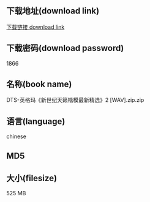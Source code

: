 ## 下载地址(download link)
[下载链接 download link](https://tutu365.netlify.app/?s=DTS-%E8%8B%B1%E6%A0%BC%E7%8E%9B%E3%80%8A%E6%96%B0%E4%B8%96%E7%BA%AA%E5%A4%A9%E7%B1%81%E6%A5%B7%E6%A8%A1%E6%9C%80%E6%96%B0%E7%B2%BE%E9%80%89%E3%80%8B2+%5BWAV%5D.zip)

## 下载密码(download password)
1866

## 名称(book name)
DTS-英格玛《新世纪天籁楷模最新精选》2 [WAV].zip.zip

## 语言(language)
chinese

## MD5


## 大小(filesize)
525 MB
